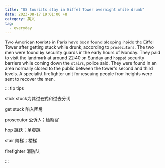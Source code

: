 ```yaml
---
title: "US tourists stay in Eiffel Tower overnight while drunk"
date: 2023-08-17 19:01:00 +8
category: 英文
tag:
  - everyday
---
```


Two American tourists in Paris have been found sleeping inside the Eiffel Tower after getting stuck while drunk, according to `prosecutors`. The two men were found by security guards in the early hours of Monday. They paid to visit the landmark at around 22:40 on Sunday and `hopped` security barriers while coming down the `stairs`, police said. They were found in an area normally closed to the public between the tower's second and third levels. A specialist firefighter unit for rescuing people from heights were sent to recover the men.

::: tip tips

stick stuck为其过去式和过去分词

get stuck 陷入困境

prosecutor 公诉人；检察官

hop 跳跃；单脚跳

stair 阶梯；楼梯

firefighter 消防队

:::
